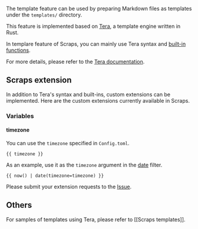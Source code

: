 The template feature can be used by preparing Markdown files as templates under the `templates/` directory.

This feature is implemented based on [Tera](https://github.com/Keats/tera), a template engine written in Rust. 

In templare feature of Scraps, you can mainly use Tera syntax and [built-in functions](https://keats.github.io/tera/docs/#built-in-functions).

For more details, please refer to the [Tera documentation](https://keats.github.io/tera/docs/).

## Scraps extension

In addition to Tera's syntax and built-ins, custom extensions can be implemented. Here are the custom extensions currently available in Scraps.

### Variables

#### timezone
You can use the `timezone` specified in `Config.toml`.

```
{{ timezone }}
```

As an example, use it as the `timezone` argument in the [date](https://keats.github.io/tera/docs/#date) filter.
```
{{ now() | date(timezone=timezone) }}
```

Please submit your extension requests to the [Issue](https://github.com/boykush/scraps/issues/new?template=enhancement-feature-template.md).

## Others
For samples of templates using Tera, please refer to [[Scraps templates]].